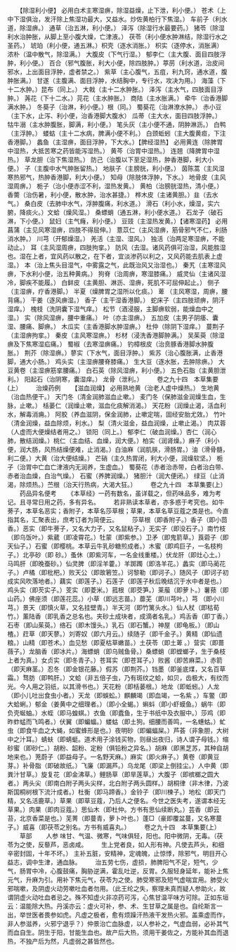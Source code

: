 <!-- { "loadSidebar": true } -->
　　【除湿利小便】 必用白术主寒湿痹，除湿益燥，止下泄，利小便。） 苍术（上中下湿俱治，发汗除上焦湿功最大，又益水。炒佐黄柏行下焦湿。） 车前子（利水道，除湿痹。） 通草（治五淋，利小便。） 泽泻（除湿行水最要药。） 猪苓（除湿利水治肿胀，从脚上至小腹大燥，亡津液。） 茯苓（利小便水肿淋结，除湿行水之圣药。） 琥珀（利小便，通五淋。）枳壳（逐水消胀。） 枳实（逐停水，消胀满） 浓朴（温中散气，除湿满。） 大腹皮（下气行湿。） 郁李仁（主大腹、面目四肢浮肿，利小便。） 百合（邪气腹胀，利大小便，除四肢肿。）葶苈（利水道，治皮间邪水，上出面目浮肿，虚者禁之。） 紫草（主心腹气，五疽，利九窍，通水道，腹肿胀满。） 甘遂（主腹满、面目浮肿，水结胸中，专行水，攻决为用。） 海藻（下十二水肿。）昆布（同上。） 大戟（主十二水肿胀。） 泽泻（主水气，四肢面目浮肿。） 荛花（下十二水。）芫花（主水肿胀。） 商陆（主水胀满。） 牵牛（治香港脚满水肿。） 冬葵子（治淋，利小便。）根（同。） 蜀葵花（治淋潦水肿。） 赤小豆（主下水，止泻、利小便，治香港脚大腹水） 瓜蒂（主大水，面目四肢浮肿。） 牯牛溺（主水肿腹胀，脚满，利小便。） 笔头灰（主小便不通，阴肿淋沥。） 白鸭（主浮肿。） 蝼蛄（主十二水病，脾满小便不利。） 白颈蚯蚓（主大腹黄疸，下注香港脚。） 蠡鱼（主湿痹，面目浮肿，下大水。）【脾经湿热】 必用黄连（除脾胃中湿热，大抵苦寒之药皆能泻湿热。） 黄芩（治胃中湿热。） 连翘（降脾胃中湿热。） 草龙胆（治下焦湿热。） 防己（治腹以下至足湿热，肿香港脚，利大小便。） 子（主腹中水气肿胀留热。） 地肤子（主膀胱，利小便。） 茵陈蒿（主风湿寒热邪气，热肿香港脚，利大小便。） 知母（除肢体浮肿，下水。） 地骨皮（主风湿周痹。） 栀子（治小便赤涩不利，湿热发黄。） 黄柏（治膀胱湿热，清小便。） 香薷（治伤暑，利小便，散水肿，治水甚捷。） 桦木皮（主诸黄胆。）韭（去水气。） 桑白皮（去肺中水气，浮肿腹痛，利水道。） 滑石（利小水，燥湿，实六腑，降痰火。）文蛤（燥风湿。） 桑螵蛸（通五淋，利小便水道。） 石龙子（破石淋，下小便。） 鼠妇（主气癃，利小便。） 豆豉（主湿热发黄。）【诸寒湿药】 必用菖蒲（主见风寒湿痹，四肢不得屈伸。） 薏苡仁（主风湿痹，筋骨邪气不仁，利肠消水肿。） 川芎（开郁燥湿。） 羌活（主湿、湿风。） 独活（治两足寒湿痹，不能动止。） 耳（主风湿周痹，四肢拘挛。） 防风（去湿。诸风药俱可治湿，风能胜湿也。湿在上者，宜风药以散之，在下者，宜淡渗药以利之，又风药能去肌表上虚湿。） 本（治上焦头目湿气，中雾露之气，此既治风又治湿也。） 秦艽（主寒湿风痹，下水利小便，治五种黄病。） 狗脊（治周痹，寒湿膝痛。） 威灵仙（主诸风湿冷，脚疾不能履。） 白鲜皮（主黄胆、淋沥、湿痹，死肌不可屈伸起止。） 侧子（主湿痹，疗香港脚。） 半夏（燥脾胃之湿所以化痰。） 萆 （主风寒湿，周痹，腰背痛。） 干姜（逐风痹湿。） 香子（主干湿香港脚。） 蛇床子（主四肢顽痹，阴汗湿痒。） 槐枝（洗阴囊下湿气痒。） 松节（酒浸服，主脚痹软弱，能燥血中之湿。） 实（除风湿痹，腰中重痛。） 叶（亦主湿痹。） 五加皮（主男子阴痿、囊湿、腰痛、脚痹。） 木瓜实（主香港脚水肿湿痹。） 杜仲（除阴下湿痒。） 蔓荆子（主湿痹拘挛。） 秦皮（主风寒湿痹。） 杉材（浸洗香港脚肿满。） 吴茱萸（除湿痹及下焦寒湿疝痛。） 蜀椒（去寒湿痹痛。） 钓樟根皮（治贲豚香港脚水肿腹胀。） 荆芥（除湿痹。）蓼实（下水气，面目浮肿。） 紫苏（治心腹胀满，止香港脚，通大小肠。） 鸡头实（主湿痹腰脊膝痛。） 生大豆（逐水胀，去肿除痹。） 大豆黄卷（主湿痹筋挛腰痛。） 白石英（除风湿痹，利小便。） 五色石脂（主黄胆泄利。） 阳起石（治阴寒，囊湿痒。） 龙骨（泄利。）
　　卷之九十四　本草集要(上）
　　治燥药例
　　【滋血润燥】 必用熟地黄（治老人虚中燥热。） 生地黄（治血热便干。） 天门冬（清金润肺滋血止嗽。） 麦门冬（保肺滋金润燥生血，生脉，止嗽。） 栝蒌仁（润燥止嗽，滋血化痰解消渴。） 天花粉（润燥止渴，活血利水，解毒消痈。） 阿胶（养血滋阴，保金润肺，止嗽定喘，固经安胎尤效。） 竹叶（清金润燥，益血除烦，利水。） 梨（清火滋金，益血润燥，止嗽止渴。） 肉苁蓉（人虚而大便燥结者用之。） 锁阳（同上。） 郁李仁（破血润燥。）杏仁（润心肺，散结润燥。）桃仁（主血结、血燥，润大便。）柏实（润肾燥。）麻子（利小便，润大肠，风热结燥便难，止消渴。）白油麻（润肌肤，滑肠胃。）油（滑骨髓，利二便。）大黄（治大便结燥。） 芒硝（主久热胃闭，利大小便，润燥软坚。） 栀子（治胃中亡血亡津液内无润养，生虚血。） 蜀葵花（赤者治赤带，白者治白带、赤者治血燥，白治气燥。） 石蜜（养脾润燥。） 猪胆汁（润大便闭。） 绿豆（止消渴，除烦热。）苎根（治天行热病，大渴大狂。）
　　卷之九十四　本草集要(上）
　　药品异名便考
　　《本草经》一药有数名，虽详载之，但药味品多，难为考记。且寻常日用之药，多有异名。
　　若非熟读本草者，亦多惑于考究也。如牛蒡子，本草名恶实；香附子，本草名莎草根；草果，本草名草豆蔻之类是也。今直指其名，汇聚表出，庶考订者为简便云。
　　莎草根（即香附子。）香子（即小茴香。）恶实（即牛蒡子，又名大力子，又名鼠粘子。）无实子（即没石子。）南竹枝（即乌饭叶。）紫葳（即凌霄花。）牡蒙（即紫参。）卫矛（即鬼箭草。）莨菪子（即天仙子。）石蜜（即樱桃。本草云牛乳砂糖煎成者。）木蜜（即鸡巨子，一名枝枸子。）北亭砂（即 砂。）蚤休（即紫河车，一名金线重楼。）伏龙肝（即灶心土。）马鸣肝（即晚蚕砂。）仙灵脾（即淫羊藿。）羊踯躅（即洛羊花。）蠡实（即马蔺花子。）卢橘（即枇杷。）败天公（即故箬笠。）诃黎勒（即诃子。）随风子（即诃子初成实风吹落地者。）藕实（即莲子。）石莲子（即莲子秋后晚结沉于水中者是也。）鸡头实（即芡实子。）芰实（即菱米。）菰根（即茭笋。）莱菔（即萝卜。）薯蓣（即山药。）佛座须（即莲花蕊。）小草（即远志苗。）蘼芜（即川芎叶。）芎 （即小川芎。）景天（即慎火草，又名挂壁青。）半天河（即竹篱头水。）仙人杖（即枯荀竹。）薰陆香（即乳香之总名也。夹砂土成块者，成滴者名乳。）鸡舌香（即丁香。）石枣（即山茱萸。）络石（即木馒头。）乳石（即石蟹。）神屋（即龟板。）（即山楂。）荭草（即天蓼。）刘寄奴（即六月云。）续随子（即千金子。）黄精（即仙遗粮。）山精（即苍术。）血见愁（即夏枯草嫩苗。）土茯苓（即土萆 。）营实（即蔷薇子。）龙脑香（即冰片。）海螵蛸（即乌贼鱼骨。）桑螵蛸（即螳螂子，生于桑枝上者为真。）女贞实（即冬青子。）苍耳实（即苍耳子。）败酱（即苦麻菜。）赤箭（即天麻茎。）忍冬（即金银花藤。）假苏（即荆芥。）铛墨（即釜底煤，又名百草霜。）骛肪（即鸭肝。）文蛤（非五倍子虫，乃有斑纹之蛤，如贝，齿极大，有纹而光。今人用之羽纸，以其滑书也。）天花粉（即栝蒌根。）地龙（即蚯蚓。）人龙（即小儿吐出食虫小者。）天龙（即蜈蚣。）麒麟竭（即血竭，一名紫 。）车鳖（即大蛤蜊。）郁金（姜黄中之细理者。）（即小全蝎。）蝌蚪（即小虾蟆鱼。）蜗牛（即负壳蜒蚰。）水蛭（即马蝗蜞。）衣鱼（即蠹鱼，生于书纸中及衣服中。）莎鸡（即昨蚱蜢而飞鸣者。）伏翼（即蝙蝠。）蝼蛄（即土狗。细腰而善鸣，一名蟪蛄。）虻虫（即食牛血之大蝇，如蜜蜂形是也。）夜明砂（即蝙蝠屎。）芦荟（非象胆，大树中之汁耳。）蜻蚨（即蜻蜓。道术用子涂钱买物，则昼出夜归，诗人谓子母钱。）缩砂蜜（即砂仁。）胡粉、韶粉、定粉（俱铅粉之异名。）胡麻（即黑芝苏，其种自胡地来也。）茺蔚子（即益母子。一名野天麻。）麻实（即火麻子。）黄卷（即黄豆芽。）补骨脂（即破故纸。）飞廉（即漏芦。）乌龙尾（即梁上倒挂尘。）人中黄（即粪汁甘草。）旋复花（即金沸草。）鲤肠草（即旱莲草。）大腹子（即槟榔之圆大者。）两头尖（即南白附子两头尖样，北白附子两头圆样。）胡桐律（非木律，乃波斯国桐树根下流汁成者。）杜衡（即马蹄香。）金铃子（即川楝子。）地松（即天门精，又名活鹿草。）草果（即草豆蔻，乃后人之便名。今世之医失考，遂谓本经无草果。）肉果（即肉豆蔻。）思仙木（即杜仲。方书有思仙续断丸。）芸香（即云苔，北京香菜是也。）芜菁（即蔓青，萝卜叶也。）蓬□（豪即覆盆蔓，又名寒蔓子。）威喜（即茯苓之别名。方书有威喜丸。）
　　卷之九十四　本草集要(上）
　　草部
　　人参 味甘、气温、微寒，气味俱轻，阳也。阳中微阴，无毒。（茯苓为之使，反藜芦，恶卤咸。
　　生上党者良，如人形有神。凡使去芦头，和细辛密封固，十年不坏。） 主补五脏，安精神，定魂魄，止惊悸，除邪气，明目开心益志，调中生津，通血脉。
　　治五劳七伤，虚损，肺脾阳气不足，短气，少气，肠胃中冷，心腹鼓痛，胸胁逆满，霍乱吐逆，反胃。久服轻身延年，能补上焦元气，升麻为引。用补下焦元气，茯苓为之使。肺受寒邪及短气虚喘宜用。肺受火邪喘嗽，及阴虚火动劳嗽吐血者勿用。（此王纶之失，察理未真而疑人参助火，故谓阴虚火动吐血者忌之。殊不知虚火非凉药可泻，心焦甘温平味方可除。正如东垣云：温能除大热。丹溪亦云：虚火可补，参、术、生甘草之属是也。自纶斯言一出，举世医者畏参如虎。凡虚之极者，愈有烦躁汗热液干发热火邪。盖乘虚而作，非人参滋养，火邪宁退乎？）仲景治亡血脉虚，以人参补之，气虚血弱，必补其气而血自生。阴生于阳，甘能生血也。故产后大热，须用干姜佐之，方能补其血而退热，不独产后为然，凡虚弱之甚皆然也。
